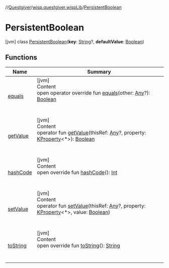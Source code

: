 //[Questgiver](../../index.md)/[wisp.questgiver.wispLib](../index.md)/[PersistentBoolean](index.md)



# PersistentBoolean  
 [jvm] class [PersistentBoolean](index.md)(**key**: [String](https://kotlinlang.org/api/latest/jvm/stdlib/kotlin/-string/index.html)?, **defaultValue**: [Boolean](https://kotlinlang.org/api/latest/jvm/stdlib/kotlin/-boolean/index.html))   


## Functions  
  
|  Name|  Summary| 
|---|---|
| [equals](../-words/-companion/index.md#kotlin/Any/equals/#kotlin.Any?/PointingToDeclaration/)| [jvm]  <br>Content  <br>open operator override fun [equals](../-words/-companion/index.md#kotlin/Any/equals/#kotlin.Any?/PointingToDeclaration/)(other: [Any](https://kotlinlang.org/api/latest/jvm/stdlib/kotlin/-any/index.html)?): [Boolean](https://kotlinlang.org/api/latest/jvm/stdlib/kotlin/-boolean/index.html)  <br><br><br>
| [getValue](get-value.md)| [jvm]  <br>Content  <br>operator fun [getValue](get-value.md)(thisRef: [Any](https://kotlinlang.org/api/latest/jvm/stdlib/kotlin/-any/index.html)?, property: [KProperty](https://kotlinlang.org/api/latest/jvm/stdlib/kotlin.reflect/-k-property/index.html)<*>): [Boolean](https://kotlinlang.org/api/latest/jvm/stdlib/kotlin/-boolean/index.html)  <br><br><br>
| [hashCode](../-words/-companion/index.md#kotlin/Any/hashCode/#/PointingToDeclaration/)| [jvm]  <br>Content  <br>open override fun [hashCode](../-words/-companion/index.md#kotlin/Any/hashCode/#/PointingToDeclaration/)(): [Int](https://kotlinlang.org/api/latest/jvm/stdlib/kotlin/-int/index.html)  <br><br><br>
| [setValue](set-value.md)| [jvm]  <br>Content  <br>operator fun [setValue](set-value.md)(thisRef: [Any](https://kotlinlang.org/api/latest/jvm/stdlib/kotlin/-any/index.html)?, property: [KProperty](https://kotlinlang.org/api/latest/jvm/stdlib/kotlin.reflect/-k-property/index.html)<*>, value: [Boolean](https://kotlinlang.org/api/latest/jvm/stdlib/kotlin/-boolean/index.html))  <br><br><br>
| [toString](../-words/-companion/index.md#kotlin/Any/toString/#/PointingToDeclaration/)| [jvm]  <br>Content  <br>open override fun [toString](../-words/-companion/index.md#kotlin/Any/toString/#/PointingToDeclaration/)(): [String](https://kotlinlang.org/api/latest/jvm/stdlib/kotlin/-string/index.html)  <br><br><br>

